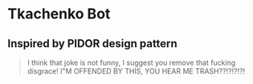 # Tkachenko Bot
## Inspired by PIDOR design pattern

> I think that joke is not funny, I suggest you remove that fucking disgrace! I"M OFFENDED BY THIS, YOU HEAR ME TRASH??!?!?!?!
